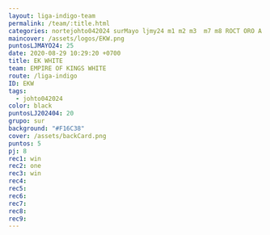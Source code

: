 ```yaml
---
layout: liga-indigo-team
permalink: /team/:title.html
categories: nortejohto042024 surMayo ljmy24 m1 m2 m3  m7 m8 ROCT ORO A GNORTE
maincover: /assets/logos/EKW.png
puntosLJMAYO24: 25
date: 2020-08-29 10:29:20 +0700
title: EK WHITE
team: EMPIRE OF KINGS WHITE
route: /liga-indigo
ID: EKW
tags:
  - johto042024
color: black
puntosLJ202404: 20
grupo: sur
background: "#F16C38"
cover: /assets/backCard.png
puntos: 5
pj: 8
rec1: win
rec2: one
rec3: win
rec4: 
rec5: 
rec6: 
rec7: 
rec8: 
rec9:
---
```



